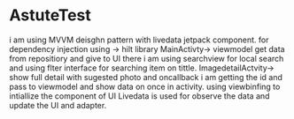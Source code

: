 # AstuteTest
i am using MVVM deisghn pattern with livedata jetpack component.
for dependency injection using -> hilt library
MainActivty->
viewmodel get data from repositiory and give to UI there i am using searchview for local search and using flter interface for searching item on tittle.
ImagedetailActvity->
show full detail with sugested photo
and oncallback i am getting the id and pass to viewmodel and show data on once in activity.
using viewbinfing to intiallize the component of UI
Livedata is used for observe the data and update the UI and adapter.

